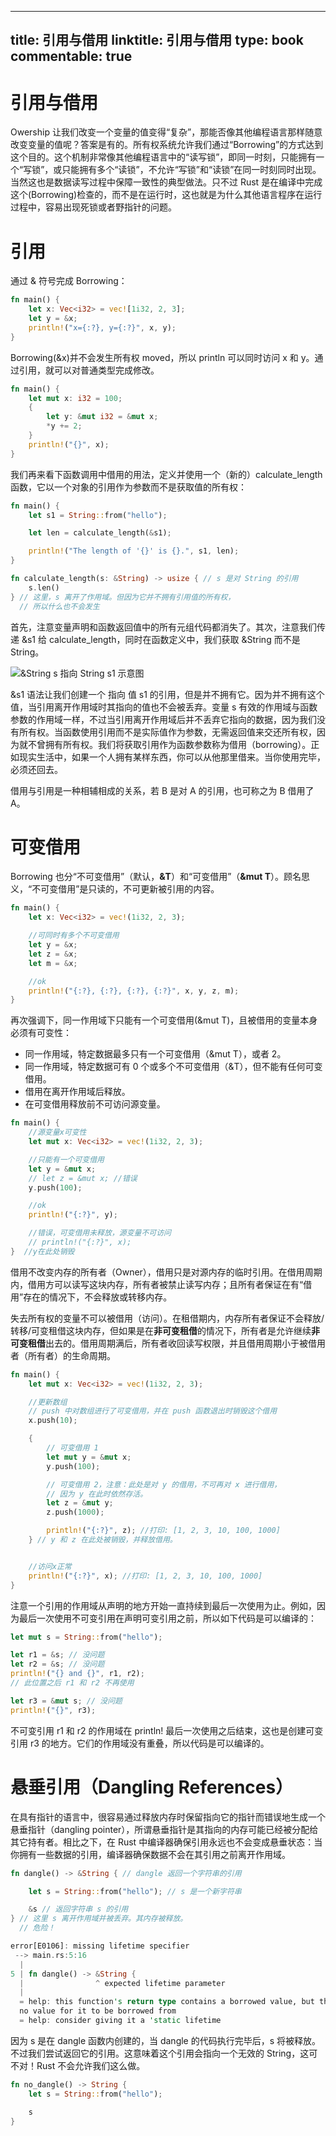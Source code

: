
---
title: 引用与借用
linktitle: 引用与借用
type: book
commentable: true
---

# 引用与借用

Owership 让我们改变一个变量的值变得“复杂”，那能否像其他编程语言那样随意改变变量的值呢？答案是有的。所有权系统允许我们通过“Borrowing”的方式达到这个目的。这个机制非常像其他编程语言中的“读写锁”，即同一时刻，只能拥有一个“写锁”，或只能拥有多个“读锁”，不允许“写锁”和“读锁”在同一时刻同时出现。当然这也是数据读写过程中保障一致性的典型做法。只不过 Rust 是在编译中完成这个(Borrowing)检查的，而不是在运行时，这也就是为什么其他语言程序在运行过程中，容易出现死锁或者野指针的问题。

# 引用

通过 & 符号完成 Borrowing：

```rust
fn main() {
	let x: Vec<i32> = vec![1i32, 2, 3];
	let y = &x;
	println!("x={:?}, y={:?}", x, y);
}
```

Borrowing(&x)并不会发生所有权 moved，所以 println 可以同时访问 x 和 y。通过引用，就可以对普通类型完成修改。

```rust
fn main() {
	let mut x: i32 = 100;
	{
		let y: &mut i32 = &mut x;
		*y += 2;
	}
	println!("{}", x);
}
```

我们再来看下函数调用中借用的用法，定义并使用一个（新的）calculate_length 函数，它以一个对象的引用作为参数而不是获取值的所有权：

```rs
fn main() {
    let s1 = String::from("hello");

    let len = calculate_length(&s1);

    println!("The length of '{}' is {}.", s1, len);
}

fn calculate_length(s: &String) -> usize { // s 是对 String 的引用
    s.len()
} // 这里，s 离开了作用域。但因为它并不拥有引用值的所有权，
  // 所以什么也不会发生
```

首先，注意变量声明和函数返回值中的所有元组代码都消失了。其次，注意我们传递 &s1 给 calculate_length，同时在函数定义中，我们获取 &String 而不是 String。

![&String s 指向 String s1 示意图](https://s1.ax1x.com/2020/09/14/wDCoLD.png)

&s1 语法让我们创建一个 指向 值 s1 的引用，但是并不拥有它。因为并不拥有这个值，当引用离开作用域时其指向的值也不会被丢弃。变量 s 有效的作用域与函数参数的作用域一样，不过当引用离开作用域后并不丢弃它指向的数据，因为我们没有所有权。当函数使用引用而不是实际值作为参数，无需返回值来交还所有权，因为就不曾拥有所有权。我们将获取引用作为函数参数称为借用（borrowing）。正如现实生活中，如果一个人拥有某样东西，你可以从他那里借来。当你使用完毕，必须还回去。

借用与引用是一种相辅相成的关系，若 B 是对 A 的引用，也可称之为 B 借用了 A。

# 可变借用

Borrowing 也分“不可变借用”（默认，**&T**）和“可变借用”（**&mut T**）。顾名思义，“不可变借用”是只读的，不可更新被引用的内容。

```rust
fn main() {
	let x: Vec<i32> = vec!(1i32, 2, 3);

	//可同时有多个不可变借用
	let y = &x;
	let z = &x;
	let m = &x;

	//ok
	println!("{:?}, {:?}, {:?}, {:?}", x, y, z, m);
}
```

再次强调下，同一作用域下只能有一个可变借用(&mut T)，且被借用的变量本身必须有可变性：

- 同一作用域，特定数据最多只有一个可变借用（&mut T），或者 2。
- 同一作用域，特定数据可有 0 个或多个不可变借用（&T），但不能有任何可变借用。
- 借用在离开作用域后释放。
- 在可变借用释放前不可访问源变量。

```rust
fn main() {
	//源变量x可变性
	let mut x: Vec<i32> = vec!(1i32, 2, 3);

	//只能有一个可变借用
	let y = &mut x;
	// let z = &mut x; //错误
    y.push(100);

	//ok
	println!("{:?}", y);

	//错误，可变借用未释放，源变量不可访问
	// println!("{:?}", x);
}  //y在此处销毁
```

借用不改变内存的所有者（Owner），借用只是对源内存的临时引用。在借用周期内，借用方可以读写这块内存，所有者被禁止读写内存；且所有者保证在有“借用”存在的情况下，不会释放或转移内存。

失去所有权的变量不可以被借用（访问）。在租借期内，内存所有者保证不会释放/转移/可变租借这块内存，但如果是在**非可变租借**的情况下，所有者是允许继续**非可变租借**出去的。借用周期满后，所有者收回读写权限，并且借用周期小于被借用者（所有者）的生命周期。

```rust
fn main() {
	let mut x: Vec<i32> = vec!(1i32, 2, 3);

	//更新数组
	// push 中对数组进行了可变借用，并在 push 函数退出时销毁这个借用
    x.push(10);

    {
	    // 可变借用 1
	    let mut y = &mut x;
        y.push(100);

        // 可变借用 2，注意：此处是对 y 的借用，不可再对 x 进行借用，
        // 因为 y 在此时依然存活。
        let z = &mut y;
        z.push(1000);

	    println!("{:?}", z); //打印: [1, 2, 3, 10, 100, 1000]
    } // y 和 z 在此处被销毁，并释放借用。


	//访问x正常
	println!("{:?}", x); //打印: [1, 2, 3, 10, 100, 1000]
}
```

注意一个引用的作用域从声明的地方开始一直持续到最后一次使用为止。例如，因为最后一次使用不可变引用在声明可变引用之前，所以如下代码是可以编译的：

```rs
let mut s = String::from("hello");

let r1 = &s; // 没问题
let r2 = &s; // 没问题
println!("{} and {}", r1, r2);
// 此位置之后 r1 和 r2 不再使用

let r3 = &mut s; // 没问题
println!("{}", r3);
```

不可变引用 r1 和 r2 的作用域在 println! 最后一次使用之后结束，这也是创建可变引用 r3 的地方。它们的作用域没有重叠，所以代码是可以编译的。

# 悬垂引用（Dangling References）

在具有指针的语言中，很容易通过释放内存时保留指向它的指针而错误地生成一个 悬垂指针（dangling pointer），所谓悬垂指针是其指向的内存可能已经被分配给其它持有者。相比之下，在 Rust 中编译器确保引用永远也不会变成悬垂状态：当你拥有一些数据的引用，编译器确保数据不会在其引用之前离开作用域。

```rs
fn dangle() -> &String { // dangle 返回一个字符串的引用

    let s = String::from("hello"); // s 是一个新字符串

    &s // 返回字符串 s 的引用
} // 这里 s 离开作用域并被丢弃。其内存被释放。
  // 危险！

error[E0106]: missing lifetime specifier
 --> main.rs:5:16
  |
5 | fn dangle() -> &String {
  |                ^ expected lifetime parameter
  |
  = help: this function's return type contains a borrowed value, but there is
  no value for it to be borrowed from
  = help: consider giving it a 'static lifetime
```

因为 s 是在 dangle 函数内创建的，当 dangle 的代码执行完毕后，s 将被释放。不过我们尝试返回它的引用。这意味着这个引用会指向一个无效的 String，这可不对！Rust 不会允许我们这么做。

```rs
fn no_dangle() -> String {
    let s = String::from("hello");

    s
}
```

    